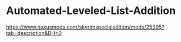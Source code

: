 # Automated-Leveled-List-Addition
https://www.nexusmods.com/skyrimspecialedition/mods/25395?tab=description&BH=0
